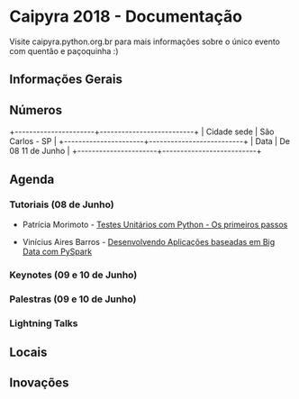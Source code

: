 # Caipyra 2018 - Documentação

Visite caipyra.python.org.br para mais informações sobre o único evento com quentão e paçoquinha :)

## Informações Gerais

## Números

+----------------------+--------------------------+
| Cidade sede          | São Carlos - SP          |
+----------------------+--------------------------+
| Data                 | De 08 11 de Junho        |
+----------------------+--------------------------+


## Agenda

### Tutoriais (08 de Junho)

- Patrícia Morimoto - [Testes Unitários com Python - Os primeiros passos](<https://drive.google.com/open?id=1fHfYI96ws_J4iYKDG7axJhXJ9prRVPaA>)

- Vinícius Aires Barros - [Desenvolvendo Aplicações baseadas em Big Data com PySpark](<https://pt.slideshare.net/viniciusa1r3s/desenvolvendo-aplicaes-baseadas-em-big-data-com-pyspark>)

### Keynotes (09 e 10 de Junho)


### Palestras (09 e 10 de Junho)

### Lightning Talks


## Locais


## Inovações


